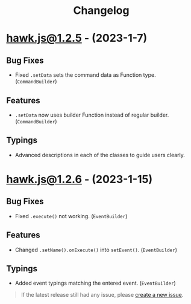<h1 align="center">Changelog</h1>

# [hawk.js@1.2.5](https://www.npmjs.com/package/hawk.js/v/1.2.5) - (2023-1-7)

## Bug Fixes
- Fixed ``.setData`` sets the command data as Function type. (``CommandBuilder``)

## Features
- ``.setData`` now uses builder Function instead of regular builder. (``CommandBuilder``)

## Typings
- Advanced descriptions in each of the classes to guide users clearly.

# [hawk.js@1.2.6](https://www.npmjs.com/package/hawk.js/v/1.2.6) - (2023-1-15)

## Bug Fixes
- Fixed ``.execute()`` not working. (``EventBuilder``)

## Features
- Changed ``.setName().onExecute()`` into ``setEvent()``. (``EventBuilder``)

## Typings
- Added event typings matching the entered event. (``EventBuilder``)

> If the latest release still had any issue, please [create a new issue](https://github.com/EnHawk/hawk.js/issues).